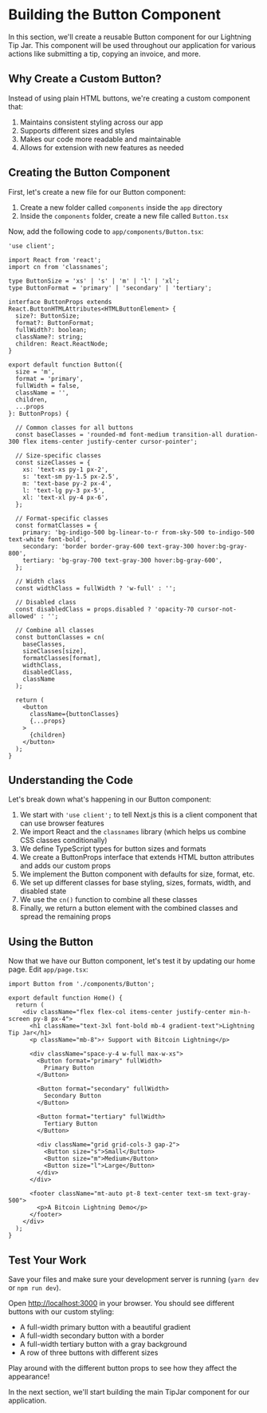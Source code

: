 # Building the Button Component

In this section, we'll create a reusable Button component for our Lightning Tip Jar. This component will be used throughout our application for various actions like submitting a tip, copying an invoice, and more.

## Why Create a Custom Button?

Instead of using plain HTML buttons, we're creating a custom component that:

1. Maintains consistent styling across our app
2. Supports different sizes and styles
3. Makes our code more readable and maintainable
4. Allows for extension with new features as needed

## Creating the Button Component

First, let's create a new file for our Button component:

1. Create a new folder called `components` inside the `app` directory
2. Inside the `components` folder, create a new file called `Button.tsx`

Now, add the following code to `app/components/Button.tsx`:

```tsx
'use client';

import React from 'react';
import cn from 'classnames';

type ButtonSize = 'xs' | 's' | 'm' | 'l' | 'xl';
type ButtonFormat = 'primary' | 'secondary' | 'tertiary';

interface ButtonProps extends React.ButtonHTMLAttributes<HTMLButtonElement> {
  size?: ButtonSize;
  format?: ButtonFormat;
  fullWidth?: boolean;
  className?: string;
  children: React.ReactNode;
}

export default function Button({ 
  size = 'm', 
  format = 'primary', 
  fullWidth = false,
  className = '',
  children,
  ...props
}: ButtonProps) {
  
  // Common classes for all buttons
  const baseClasses = 'rounded-md font-medium transition-all duration-300 flex items-center justify-center cursor-pointer';
  
  // Size-specific classes
  const sizeClasses = {
    xs: 'text-xs py-1 px-2',
    s: 'text-sm py-1.5 px-2.5',
    m: 'text-base py-2 px-4',
    l: 'text-lg py-3 px-5',
    xl: 'text-xl py-4 px-6',
  };
  
  // Format-specific classes
  const formatClasses = {
    primary: 'bg-indigo-500 bg-linear-to-r from-sky-500 to-indigo-500 text-white font-bold',
    secondary: 'border border-gray-600 text-gray-300 hover:bg-gray-800',
    tertiary: 'bg-gray-700 text-gray-300 hover:bg-gray-600',
  };
  
  // Width class
  const widthClass = fullWidth ? 'w-full' : '';
  
  // Disabled class
  const disabledClass = props.disabled ? 'opacity-70 cursor-not-allowed' : '';
  
  // Combine all classes
  const buttonClasses = cn(
    baseClasses,
    sizeClasses[size],
    formatClasses[format],
    widthClass,
    disabledClass,
    className
  );
  
  return (
    <button 
      className={buttonClasses} 
      {...props}
    >
      {children}
    </button>
  );
}
```

## Understanding the Code

Let's break down what's happening in our Button component:

1. We start with `'use client';` to tell Next.js this is a client component that can use browser features
2. We import React and the `classnames` library (which helps us combine CSS classes conditionally)
3. We define TypeScript types for button sizes and formats
4. We create a ButtonProps interface that extends HTML button attributes and adds our custom props
5. We implement the Button component with defaults for size, format, etc.
6. We set up different classes for base styling, sizes, formats, width, and disabled state
7. We use the `cn()` function to combine all these classes
8. Finally, we return a button element with the combined classes and spread the remaining props

## Using the Button

Now that we have our Button component, let's test it by updating our home page. Edit `app/page.tsx`:

```tsx
import Button from './components/Button';

export default function Home() {
  return (
    <div className="flex flex-col items-center justify-center min-h-screen py-8 px-4">
      <h1 className="text-3xl font-bold mb-4 gradient-text">Lightning Tip Jar</h1>
      <p className="mb-8">⚡ Support with Bitcoin Lightning</p>
      
      <div className="space-y-4 w-full max-w-xs">
        <Button format="primary" fullWidth>
          Primary Button
        </Button>
        
        <Button format="secondary" fullWidth>
          Secondary Button
        </Button>
        
        <Button format="tertiary" fullWidth>
          Tertiary Button
        </Button>
        
        <div className="grid grid-cols-3 gap-2">
          <Button size="s">Small</Button>
          <Button size="m">Medium</Button>
          <Button size="l">Large</Button>
        </div>
      </div>
      
      <footer className="mt-auto pt-8 text-center text-sm text-gray-500">
        <p>A Bitcoin Lightning Demo</p>
      </footer>
    </div>
  );
}
```

## Test Your Work

Save your files and make sure your development server is running (`yarn dev` or `npm run dev`).

Open [http://localhost:3000](http://localhost:3000) in your browser. You should see different buttons with our custom styling:

- A full-width primary button with a beautiful gradient
- A full-width secondary button with a border
- A full-width tertiary button with a gray background
- A row of three buttons with different sizes

Play around with the different button props to see how they affect the appearance!

In the next section, we'll start building the main TipJar component for our application.